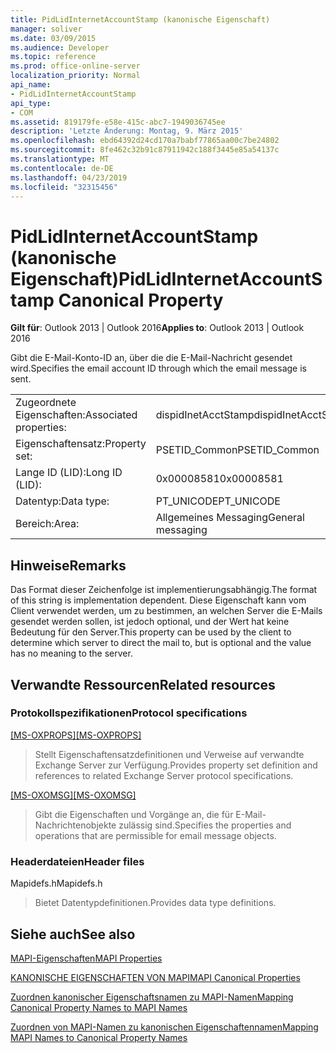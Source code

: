 ```yaml
---
title: PidLidInternetAccountStamp (kanonische Eigenschaft)
manager: soliver
ms.date: 03/09/2015
ms.audience: Developer
ms.topic: reference
ms.prod: office-online-server
localization_priority: Normal
api_name:
- PidLidInternetAccountStamp
api_type:
- COM
ms.assetid: 819179fe-e58e-415c-abc7-1949036745ee
description: 'Letzte Änderung: Montag, 9. März 2015'
ms.openlocfilehash: ebd64392d24cd170a7babf77865aa00c7be24802
ms.sourcegitcommit: 8fe462c32b91c87911942c188f3445e85a54137c
ms.translationtype: MT
ms.contentlocale: de-DE
ms.lasthandoff: 04/23/2019
ms.locfileid: "32315456"
---
```

# <a name="pidlidinternetaccountstamp-canonical-property"></a><span data-ttu-id="75b41-103">PidLidInternetAccountStamp (kanonische Eigenschaft)</span><span class="sxs-lookup"><span data-stu-id="75b41-103">PidLidInternetAccountStamp Canonical Property</span></span>

  
  
<span data-ttu-id="75b41-104">**Gilt für**: Outlook 2013 | Outlook 2016</span><span class="sxs-lookup"><span data-stu-id="75b41-104">**Applies to**: Outlook 2013 | Outlook 2016</span></span> 
  
<span data-ttu-id="75b41-105">Gibt die E-Mail-Konto-ID an, über die die E-Mail-Nachricht gesendet wird.</span><span class="sxs-lookup"><span data-stu-id="75b41-105">Specifies the email account ID through which the email message is sent.</span></span>
  
|||
|:-----|:-----|
|<span data-ttu-id="75b41-106">Zugeordnete Eigenschaften:</span><span class="sxs-lookup"><span data-stu-id="75b41-106">Associated properties:</span></span>  <br/> |<span data-ttu-id="75b41-107">dispidInetAcctStamp</span><span class="sxs-lookup"><span data-stu-id="75b41-107">dispidInetAcctStamp</span></span>  <br/> |
|<span data-ttu-id="75b41-108">Eigenschaftensatz:</span><span class="sxs-lookup"><span data-stu-id="75b41-108">Property set:</span></span>  <br/> |<span data-ttu-id="75b41-109">PSETID_Common</span><span class="sxs-lookup"><span data-stu-id="75b41-109">PSETID_Common</span></span>  <br/> |
|<span data-ttu-id="75b41-110">Lange ID (LID):</span><span class="sxs-lookup"><span data-stu-id="75b41-110">Long ID (LID):</span></span>  <br/> |<span data-ttu-id="75b41-111">0x00008581</span><span class="sxs-lookup"><span data-stu-id="75b41-111">0x00008581</span></span>  <br/> |
|<span data-ttu-id="75b41-112">Datentyp:</span><span class="sxs-lookup"><span data-stu-id="75b41-112">Data type:</span></span>  <br/> |<span data-ttu-id="75b41-113">PT_UNICODE</span><span class="sxs-lookup"><span data-stu-id="75b41-113">PT_UNICODE</span></span>  <br/> |
|<span data-ttu-id="75b41-114">Bereich:</span><span class="sxs-lookup"><span data-stu-id="75b41-114">Area:</span></span>  <br/> |<span data-ttu-id="75b41-115">Allgemeines Messaging</span><span class="sxs-lookup"><span data-stu-id="75b41-115">General messaging</span></span>  <br/> |
   
## <a name="remarks"></a><span data-ttu-id="75b41-116">Hinweise</span><span class="sxs-lookup"><span data-stu-id="75b41-116">Remarks</span></span>

<span data-ttu-id="75b41-117">Das Format dieser Zeichenfolge ist implementierungsabhängig.</span><span class="sxs-lookup"><span data-stu-id="75b41-117">The format of this string is implementation dependent.</span></span> <span data-ttu-id="75b41-118">Diese Eigenschaft kann vom Client verwendet werden, um zu bestimmen, an welchen Server die E-Mails gesendet werden sollen, ist jedoch optional, und der Wert hat keine Bedeutung für den Server.</span><span class="sxs-lookup"><span data-stu-id="75b41-118">This property can be used by the client to determine which server to direct the mail to, but is optional and the value has no meaning to the server.</span></span>
  
## <a name="related-resources"></a><span data-ttu-id="75b41-119">Verwandte Ressourcen</span><span class="sxs-lookup"><span data-stu-id="75b41-119">Related resources</span></span>

### <a name="protocol-specifications"></a><span data-ttu-id="75b41-120">Protokollspezifikationen</span><span class="sxs-lookup"><span data-stu-id="75b41-120">Protocol specifications</span></span>

<span data-ttu-id="75b41-121">[[MS-OXPROPS]](https://msdn.microsoft.com/library/f6ab1613-aefe-447d-a49c-18217230b148%28Office.15%29.aspx)</span><span class="sxs-lookup"><span data-stu-id="75b41-121">[[MS-OXPROPS]](https://msdn.microsoft.com/library/f6ab1613-aefe-447d-a49c-18217230b148%28Office.15%29.aspx)</span></span>
  
> <span data-ttu-id="75b41-122">Stellt Eigenschaftensatzdefinitionen und Verweise auf verwandte Exchange Server zur Verfügung.</span><span class="sxs-lookup"><span data-stu-id="75b41-122">Provides property set definition and references to related Exchange Server protocol specifications.</span></span>
    
<span data-ttu-id="75b41-123">[[MS-OXOMSG]](https://msdn.microsoft.com/library/daa9120f-f325-4afb-a738-28f91049ab3c%28Office.15%29.aspx)</span><span class="sxs-lookup"><span data-stu-id="75b41-123">[[MS-OXOMSG]](https://msdn.microsoft.com/library/daa9120f-f325-4afb-a738-28f91049ab3c%28Office.15%29.aspx)</span></span>
  
> <span data-ttu-id="75b41-124">Gibt die Eigenschaften und Vorgänge an, die für E-Mail-Nachrichtenobjekte zulässig sind.</span><span class="sxs-lookup"><span data-stu-id="75b41-124">Specifies the properties and operations that are permissible for email message objects.</span></span>
    
### <a name="header-files"></a><span data-ttu-id="75b41-125">Headerdateien</span><span class="sxs-lookup"><span data-stu-id="75b41-125">Header files</span></span>

<span data-ttu-id="75b41-126">Mapidefs.h</span><span class="sxs-lookup"><span data-stu-id="75b41-126">Mapidefs.h</span></span>
  
> <span data-ttu-id="75b41-127">Bietet Datentypdefinitionen.</span><span class="sxs-lookup"><span data-stu-id="75b41-127">Provides data type definitions.</span></span>
    
## <a name="see-also"></a><span data-ttu-id="75b41-128">Siehe auch</span><span class="sxs-lookup"><span data-stu-id="75b41-128">See also</span></span>



[<span data-ttu-id="75b41-129">MAPI-Eigenschaften</span><span class="sxs-lookup"><span data-stu-id="75b41-129">MAPI Properties</span></span>](mapi-properties.md)
  
[<span data-ttu-id="75b41-130">KANONISCHE EIGENSCHAFTEN VON MAPI</span><span class="sxs-lookup"><span data-stu-id="75b41-130">MAPI Canonical Properties</span></span>](mapi-canonical-properties.md)
  
[<span data-ttu-id="75b41-131">Zuordnen kanonischer Eigenschaftsnamen zu MAPI-Namen</span><span class="sxs-lookup"><span data-stu-id="75b41-131">Mapping Canonical Property Names to MAPI Names</span></span>](mapping-canonical-property-names-to-mapi-names.md)
  
[<span data-ttu-id="75b41-132">Zuordnen von MAPI-Namen zu kanonischen Eigenschaftennamen</span><span class="sxs-lookup"><span data-stu-id="75b41-132">Mapping MAPI Names to Canonical Property Names</span></span>](mapping-mapi-names-to-canonical-property-names.md)

